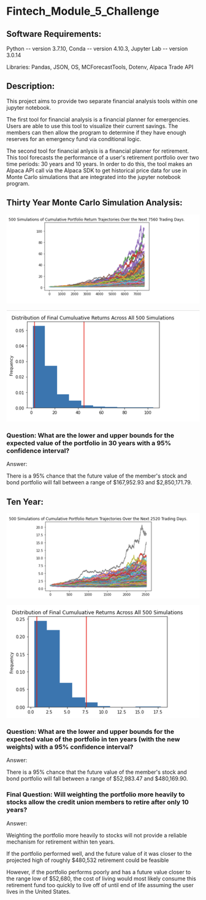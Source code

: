 # Fintech_Module_5_Challenge


## Software Requirements:

  Python -- version 3.7.10,
  Conda -- version 4.10.3,
  Jupyter Lab -- version 3.0.14
  
  
  Libraries:
  Pandas,
  JSON,
  OS,
  MCForecastTools,
  Dotenv,
  Alpaca Trade API


## Description:

This project aims to provide two separate financial analysis tools within one jupyter notebook. 

The first tool for financial analysis is a financial planner for emergencies. Users are able to use this tool to visualize their current savings. The members can then allow the program to determine if they have enough reserves for an emergency fund via conditional logic. 
    
The second tool for financial anlysis is a financial planner for retirement. This tool forecasts the performance of a user's retirement portfolio over two time periods: 30 years and 10 years. In order to do this, the tool makes an Alpaca API call via the Alpaca SDK to get historical price data for use in Monte Carlo simulations that are integrated into the jupyter notebook program.

    
## Thirty Year Monte Carlo Simulation Analysis: 

![alt text](https://github.com/rhurst11/Fintech_Module_5_Challenge/blob/main/Screenshots_Mod_5/30_yr_mod_5_MC.png)

![alt text](https://github.com/rhurst11/Fintech_Module_5_Challenge/blob/main/Screenshots_Mod_5/30_yr_mod_5_CI.png)

### Question: What are the lower and upper bounds for the expected value of the portfolio in 30 years with a 95% confidence interval? 

Answer: 

There is a 95% chance that the future value of the member's stock and bond portfolio will fall between a range of $167,952.93 and $2,850,171.79.


## Ten Year:

![alt text](https://github.com/rhurst11/Fintech_Module_5_Challenge/blob/main/Screenshots_Mod_5/10_yr_mod_5_MC.png)

![alt text](https://github.com/rhurst11/Fintech_Module_5_Challenge/blob/main/Screenshots_Mod_5/10_yr_mod_5_CI.png)

### Question: What are the lower and upper bounds for the expected value of the portfolio in ten years (with the new weights) with a 95% confidence interval? 

Answer: 

There is a 95% chance that the future value of the member's stock and bond portfolio will fall between a range of $52,983.47 and $480,169.90.


### Final Question: Will weighting the portfolio more heavily to stocks allow the credit union members to retire after only 10 years?

Answer:

Weighting the portfolio more heavily to stocks will not provide a reliable mechanism for retirement within ten years. 

If the portfolio performed well, and the future value of it was closer to the projected high of roughly $480,532 retirement could be feasible 

However, if the portfolio performs poorly and has a future value closer to the range low of $52,680, the cost of living would most likely consume this retirement fund too quickly to live off of until end of life assuming the user lives in the United States. 




